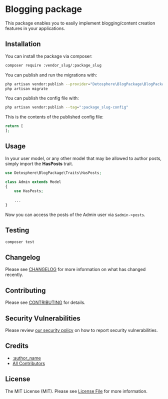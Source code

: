 # Blogging package

This package enables you to easily implement blogging/content creation features in your applications.


## Installation

You can install the package via composer:

```bash
composer require :vendor_slug/:package_slug
```

You can publish and run the migrations with:

```bash
php artisan vendor:publish --provider="Detosphere\BlogPackage\BlogPackageServiceProvider" --tag="migrations"
php artisan migrate
```

You can publish the config file with:

```bash
php artisan vendor:publish --tag=":package_slug-config"
```

This is the contents of the published config file:

```php
return [
];
```

## Usage

In your user model, or any other model that may be allowed to author posts, simply import the **HasPosts** trait.
```php
use Detosphere\BlogPackage\Traits\HasPosts;

class Admin extends Model
{
	use HasPosts;
	
	...
}
```
Now you can access the posts of the Admin user via `$admin->posts`.

## Testing

```bash
composer test
```

## Changelog

Please see [CHANGELOG](CHANGELOG.md) for more information on what has changed recently.

## Contributing

Please see [CONTRIBUTING](https://github.com/spatie/.github/blob/main/CONTRIBUTING.md) for details.

## Security Vulnerabilities

Please review [our security policy](../../security/policy) on how to report security vulnerabilities.

## Credits

- [:author_name](https://github.com/:author_username)
- [All Contributors](../../contributors)

## License

The MIT License (MIT). Please see [License File](LICENSE.md) for more information.